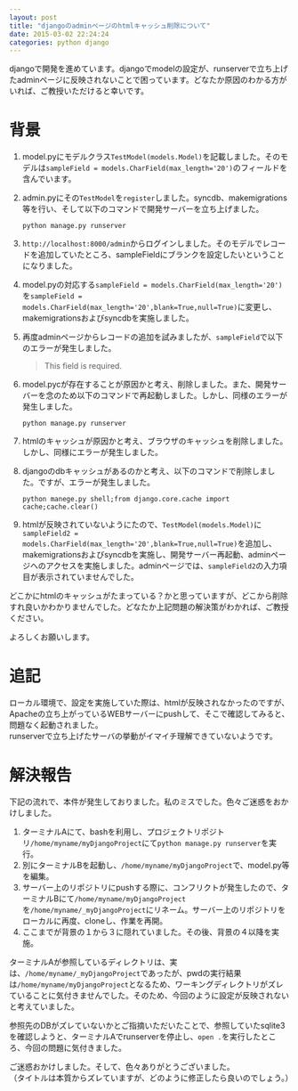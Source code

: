 ```yaml
---
layout: post
title: "djangoのadminページのhtmlキャッシュ削除について"
date: 2015-03-02 22:24:24
categories: python django
---
```

<p>djangoで開発を進めています。djangoでmodelの設定が、runserverで立ち上げたadminページに反映されないことで困っています。どなたか原因のわかる方がいれば、ご教授いただけると幸いです。</p>

<h1>背景</h1>

<ol>
<li>model.pyにモデルクラス<code>TestModel(models.Model)</code>を記載しました。そのモデルは<code>sampleField = models.CharField(max_length='20')</code>のフィールドを含んでいます。</li>
<li><p>admin.pyにその<code>TestModel</code>を<code>register</code>しました。syncdb、makemigrations等を行い、そして以下のコマンドで開発サーバーを立ち上げました。</p>

<pre><code>python manage.py runserver
</code></pre></li>
<li><p><code>http://localhost:8000/admin</code>からログインしました。そのモデルでレコードを追加していたところ、sampleFieldにブランクを設定したいということになりました。</p></li>
<li>model.pyの対応する<code>sampleField = models.CharField(max_length='20')</code>を<code>sampleField = models.CharField(max_length='20',blank=True,null=True)</code>に変更し、makemigrationsおよびsyncdbを実施しました。</li>
<li><p>再度adminページからレコードの追加を試みましたが、<code>sampleField</code>で以下のエラーが発生しました。</p>

<blockquote>
  <p>This field is required.</p>
</blockquote></li>
<li><p>model.pycが存在することが原因かと考え、削除しました。また、開発サーバーを念のため以下のコマンドで再起動しました。しかし、同様のエラーが発生しました。</p>

<pre><code>python manage.py runserver
</code></pre></li>
<li><p>htmlのキャッシュが原因かと考え、ブラウザのキャッシュを削除しました。しかし、同様にエラーが発生しました。</p></li>
<li><p>djangoのdbキャッシュがあるのかと考え、以下のコマンドで削除しました。ですが、エラーが発生しました。</p>

<pre><code>python manege.py shell;from django.core.cache import cache;cache.clear()
</code></pre></li>
<li><p>htmlが反映されていないようにたので、<code>TestModel(models.Model)</code>に<code>sampleField2 = models.CharField(max_length='20',blank=True,null=True)</code>を追加し、makemigrationsおよびsyncdbを実施し、開発サーバー再起動、adminページへのアクセスを実施しました。adminページでは、<code>sampleField2</code>の入力項目が表示されていませんでした。</p></li>
</ol>

<p>どこかにhtmlのキャッシュがたまっている？かと思っていますが、どこから削除すれ良いかわかりませんでした。どなたか上記問題の解決策がわかれば、ご教授ください。</p>

<p>よろしくお願いします。</p>

<h1>追記</h1>

<p>ローカル環境で、設定を実施していた際は、htmlが反映されなかったのですが、Apacheの立ち上がっているWEBサーバーにpushして、そこで確認してみると、問題なく起動されました。<br>
runserverで立ち上げたサーバの挙動がイマイチ理解できていないようです。</p>

<h1>解決報告</h1>

<p>下記の流れで、本件が発生しておりました。私のミスでした。色々ご迷惑をおかけしました。</p>

<ol>
<li>ターミナルAにて、bashを利用し、プロジェクトリポジトリ<code>/home/myname/myDjangoProject</code>にて<code>python manage.py runserver</code>を実行。</li>
<li>別にターミナルBを起動し、<code>/home/myname/myDjangoProject</code>で、model.py等を編集。</li>
<li>サーバー上のリポジトリにpushする際に、コンフリクトが発生したので、ターミナルBにて<code>/home/myname/myDjangoProject</code>を<code>/home/myname/_myDjangoProject</code>にリネーム。サーバー上のリポジトリをローカルに再度、cloneし、作業を再開。</li>
<li>ここまでが背景の１から３に隠れていました。その後、背景の４以降を実施。</li>
</ol>

<p>ターミナルAが参照しているディレクトリは、実は、<code>/home/myname/_myDjangoProject</code>であったが、pwdの実行結果は<code>/home/myname/myDjangoProject</code>となるため、ワーキングディレクトリがズレていることに気付きませんでした。そのため、今回のように設定が反映されないと考えていました。</p>

<p>参照先のDBがズレていないかとご指摘いただいたことで、参照していたsqlite3を確認しようと、ターミナルAでrunserverを停止し、<code>open .</code>を実行したところ、今回の問題に気付きました。</p>

<p>ご迷惑おかけしました。そして、色々ありがとうございました。<br>
（タイトルは本質からズレていますが、どのように修正したら良いのでしょう。）</p>
